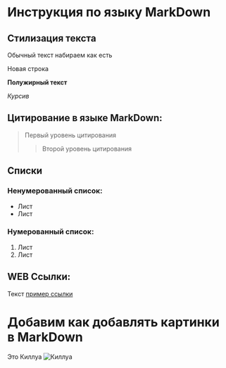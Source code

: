 # Инструкция по языку MarkDown

## Стилизация текста
Обычный текст набираем как есть

Новая строка

**Полужирный текст**

*Курсив*

## Цитирование в языке MarkDown:
> Первый уровень цитирования
>> Второй уровень цитирования

## Списки
### Ненумерованный список: 
* Лист
* Лист 

### Нумерованный список:
1. Лист
2. Лист

## WEB Ссылки:
Текст [пример ссылки](http.example.com "Всплывающая подсказка")

# Добавим как добавлять картинки в MarkDown
Это Киллуа
![Киллуа](killua.png)